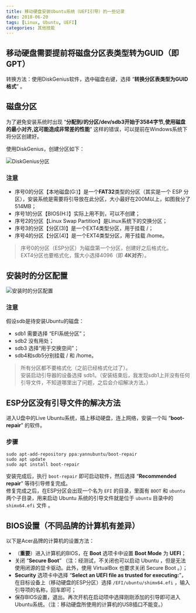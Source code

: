 ```yaml
---
title: 移动硬盘安装Ubuntu系统（UEFI引导）的一些记录
date: 2018-06-20
tags: [Linux, Ubuntu, UEFI]
categories: 其他技能
---
```

## 移动硬盘需要提前将磁盘分区表类型转为GUID（即 GPT）

转换方法：使用DiskGenius软件，选中磁盘右键，选择 “**转换分区表类型为GUID格式**” 。


## 磁盘分区

为了避免安装系统时出现 “**分配到/的分区/dev/sdb3开始于3584字节,使用磁盘的最小对齐,这可能造成非常差的性能**” 这样的错误，可以提前在Windows系统下将分区创建好。  

使用DiskGenius，创建分区如下：

![DiskGenius分区](https://img-blog.csdn.net/2018062021280252)

### 注意

 - 序号0的分区【本地磁盘(G:)】是一个**FAT32**类型的分区（其实是一个 ESP 分区），安装系统是需要将引导放在此分区，大小最好在200M以上，如图我分了514MB；
 - 序号1的分区【BIOS(H:)】实际上用不到，可以不创建；
 - 序号2的分区【Linux Swap Partition】是Linux系统下的交换分区；
 - 序号3的分区【分区(3)】是一个EXT4类型分区，用于挂载 /；
 - 序号4的分区【分区(4)】是一个EXT4类型分区，用于挂载 /home。
 
 > 序号0的分区（ESP分区）为磁盘第一个分区，创建好之后格式化。  
 > EXT4分区也要格式化，簇大小选择4096（即 **4K对齐**）。

## 安装时的分区配置

![安装时的分区配置](https://img-blog.csdn.net/20180620214112528)

### 注意

假设sdb是待安装Ubuntu的磁盘：

- sdb1 需要选择 “EFI系统分区”；
- sdb2 没有用处；
- sdb3 选择“用于交换空间”；
- sdb4和sdb5分别挂载 / 和 /home。

> 所有分区都不要格式化（之前已经格式化过了）。  
> 安装启动引导器的设备选择 sdb1。（安装结束后，我发现sdb1上并没有任何引导文件，不知道哪里出了问题，之后会介绍解决方法。）

## ESP分区没有引导文件的解决方法

进入U盘中的Live Ubuntu系统，插上移动硬盘，连上网络，安装一个叫 “**boot-repair**” 的软件。

### 步骤

```shell
sudo apt-add-repository ppa:yannubuntu/boot-repair
sudo apt update
sudo apt install boot-repair
```

安装完成后，执行 `boot-repair` 即可启动软件，然后选择 “**Recommended repair**” 等待引导修复完成。  
修复完成之后，在ESP分区会出现一个名为 `EFI` 的目录，里面有 `BOOT` 和 `ubuntu` 两个子目录，用来启动 Ubuntu 系统的引导文件就是位于 `ubuntu` 目录中的 `shimx64.efi` 文件 。

## BIOS设置（不同品牌的计算机有差异）

以下是Acer品牌的计算机的设置方法：

- （**重要**）进入计算机的BIOS，在  **Boot** 选项卡中设置 **Boot Mode** 为  **UEFI**；    
- 关闭 “**Secure Boot**” （注：经测试，不关闭也可以启动 Ubuntu ，但是无法使用闭源的显卡驱动。此外，使用 VirtualBox 也要求关闭 Secure Boot 。）；     
- **Security** 选项卡中选择 “**Select an UEFI file as trusted for executing:**”，在目标设备上（移动硬盘的ESP分区）选择 `/EFI/ubuntu/shimx64.efi` ，输入引导项的名称，回车即可；  
- 保存BIOS设置，退出。再次开机在启动项中选择刚刚添加的引导即可进入Ubuntu系统。（注：移动硬盘所使用的计算机的USB插口不能变。）  
